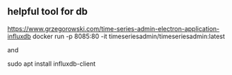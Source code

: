 ## helpful tool for db
https://www.grzegorowski.com/time-series-admin-electron-application-influxdb
docker run -p 8085:80 -it timeseriesadmin/timeseriesadmin:latest


and
 
sudo apt install influxdb-client